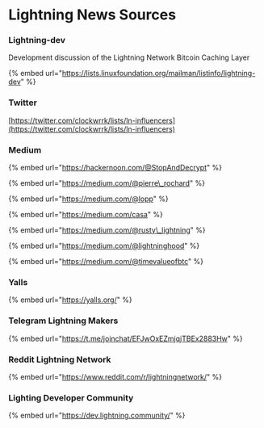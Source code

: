 # Lightning News Sources

### Lightning-dev

Development discussion of the Lightning Network Bitcoin Caching Layer

{% embed url="https://lists.linuxfoundation.org/mailman/listinfo/lightning-dev" %}

### Twitter

[https://twitter.com/clockwrrk/lists/ln-influencers](https://twitter.com/clockwrrk/lists/ln-influencers)

### Medium

{% embed url="https://hackernoon.com/@StopAndDecrypt" %}

{% embed url="https://medium.com/@pierre\_rochard" %}

{% embed url="https://medium.com/@lopp" %}

{% embed url="https://medium.com/casa" %}

{% embed url="https://medium.com/@rusty\_lightning" %}

{% embed url="https://medium.com/@lightninghood" %}

{% embed url="https://medium.com/@timevalueofbtc" %}

### Yalls

{% embed url="https://yalls.org/" %}

### Telegram Lightning Makers

{% embed url="https://t.me/joinchat/EFJwOxEZmjqjTBEx2883Hw" %}

### Reddit Lightning Network

{% embed url="https://www.reddit.com/r/lightningnetwork/" %}

### Lighting Developer Community

{% embed url="https://dev.lightning.community/" %}





